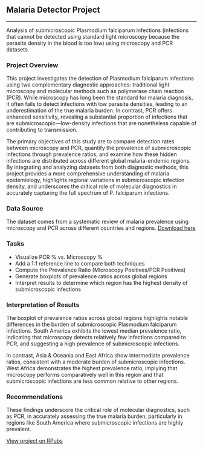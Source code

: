 ## Malaria Detector Project

---

Analysis of submicroscopic Plasmodium falciparum infections (infections that cannot be detected using standard light microscopy because the parasite density in the blood is too low) using microscopy and PCR datasets.

### Project  Overview
This project investigates the detection of Plasmodium falciparum infections using two complementary diagnostic approaches: traditional light microscopy and molecular methods such as polymerase chain reaction (PCR). While microscopy has long been the standard for malaria diagnosis, it often fails to detect infections with low parasite densities, leading to an underestimation of the true malaria burden. In contrast, PCR offers enhanced sensitivity, revealing a substantial proportion of infections that are submicroscopic—low-density infections that are nonetheless capable of contributing to transmission.

The primary objectives of this study are to compare detection rates between microscopy and PCR, quantify the prevalence of submicroscopic infections through prevalence ratios, and examine how these hidden infections are distributed across different global malaria-endemic regions. By integrating and analyzing datasets from both diagnostic methods, this project provides a more comprehensive understanding of malaria epidemiology, highlights regional variations in submicroscopic infection density, and underscores the critical role of molecular diagnostics in accurately capturing the full spectrum of P. falciparum infections.

### Data Source
The dataset comes from a systematic review of malaria prevalence using microscopy and PCR across different countries and regions. [Download here]( https://raw.githubusercontent.com/HackBio-Internship/public_datasets/main/R/lancet_malaria.txt)


### Tasks
- Visualize PCR % vs. Microscopy %
- Add a 1:1 reference line to compare both techniques
- Compute the Prevalence Ratio (Microscopy Positives/PCR Positives)
- Generate boxplots of prevalence ratios across global regions
- Interpret results to determine which region has the highest density of submicroscopic infections

### Interpretation of Results
The boxplot of prevalence ratios across global regions highlights notable differences in the burden of submicroscopic Plasmodium falciparum infections. South America exhibits the lowest median prevalence ratio, indicating that microscopy detects relatively few infections compared to PCR, and suggesting a high prevalence of submicroscopic infections.

In contrast, Asia & Oceania and East Africa show intermediate prevalence ratios, consistent with a moderate burden of submicroscopic infections. West Africa demonstrates the highest prevalence ratio, implying that microscopy performs comparatively well in this region and that submicroscopic infections are less common relative to other regions.

### Recommendations
These findings underscore the critical role of molecular diagnostics, such as PCR, in accurately assessing the true malaria burden, particularly in regions like South America where submicroscopic infections are highly prevalent.

[View project on RPubs](https://rpubs.com/Akinjide/1343701)
